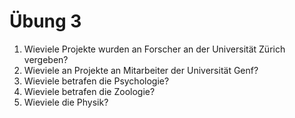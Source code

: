 # Übung 3

1. Wieviele Projekte wurden an Forscher an der Universität Zürich vergeben?
2. Wieviele an Projekte an Mitarbeiter der Universität Genf?
3. Wieviele betrafen die Psychologie?
4. Wieviele betrafen die Zoologie?
5. Wieviele die Physik?
